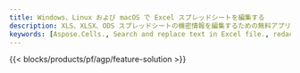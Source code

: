 ```yaml
---
title: Windows、Linux および macOS で Excel スプレッドシートを編集する
description: XLS、XLSX、ODS スプレッドシートの機密情報を編集するための無料アプリと API
keywords: [Aspose.Cells., Search and replace text in Excel file., redact Excel file., edit Excel file., Excel file redaction., Search and replace string in Excel file]
---
```

{{< blocks/products/pf/agp/feature-solution >}} 

